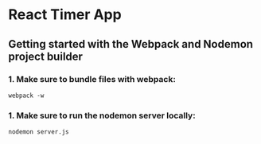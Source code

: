 # React Timer App
## Getting started with the Webpack and Nodemon project builder

### 1. Make sure to bundle files with webpack:
    webpack -w

### 1. Make sure to run the nodemon server locally:
    nodemon server.js
